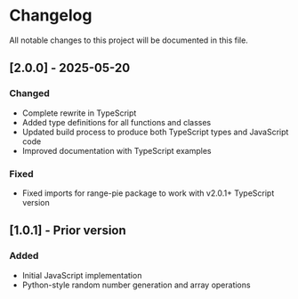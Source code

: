 # Changelog

All notable changes to this project will be documented in this file.

## [2.0.0] - 2025-05-20

### Changed
- Complete rewrite in TypeScript
- Added type definitions for all functions and classes
- Updated build process to produce both TypeScript types and JavaScript code
- Improved documentation with TypeScript examples

### Fixed
- Fixed imports for range-pie package to work with v2.0.1+ TypeScript version

## [1.0.1] - Prior version

### Added
- Initial JavaScript implementation
- Python-style random number generation and array operations

